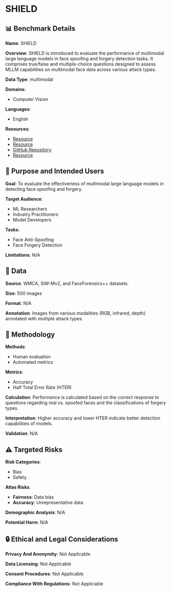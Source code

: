 # SHIELD

## 📊 Benchmark Details

**Name**: SHIELD

**Overview**: SHIELD is introduced to evaluate the performance of multimodal large language models in face spoofing and forgery detection tasks. It comprises true/false and multiple-choice questions designed to assess MLLM capabilities on multimodal face data across various attack types.

**Data Type**: multimodal

**Domains**:
- Computer Vision

**Languages**:
- English

**Resources**:
- [Resource](https://www.idiap.ch/en/scientific-research/data/wmca)
- [Resource](https://cvlab.cse.msu.edu/category/downloads.html)
- [GitHub Repository](https://github.com/ondyari/FaceForensics/tree/master/dataset)
- [Resource](https://huggingface.co/datasets/OpenRL/DeepFakeFace)

## 🎯 Purpose and Intended Users

**Goal**: To evaluate the effectiveness of multimodal large language models in detecting face spoofing and forgery.

**Target Audience**:
- ML Researchers
- Industry Practitioners
- Model Developers

**Tasks**:
- Face Anti-Spoofing
- Face Forgery Detection

**Limitations**: N/A

## 💾 Data

**Source**: WMCA, SiW-Mv2, and FaceForensics++ datasets.

**Size**: 500 images

**Format**: N/A

**Annotation**: Images from various modalities (RGB, infrared, depth) annotated with multiple attack types.

## 🔬 Methodology

**Methods**:
- Human evaluation
- Automated metrics

**Metrics**:
- Accuracy
- Half Total Error Rate (HTER)

**Calculation**: Performance is calculated based on the correct response to questions regarding real vs. spoofed faces and the classifications of forgery types.

**Interpretation**: Higher accuracy and lower HTER indicate better detection capabilities of models.

**Validation**: N/A

## ⚠️ Targeted Risks

**Risk Categories**:
- Bias
- Safety

**Atlas Risks**:
- **Fairness**: Data bias
- **Accuracy**: Unrepresentative data

**Demographic Analysis**: N/A

**Potential Harm**: N/A

## 🔒 Ethical and Legal Considerations

**Privacy And Anonymity**: Not Applicable

**Data Licensing**: Not Applicable

**Consent Procedures**: Not Applicable

**Compliance With Regulations**: Not Applicable
